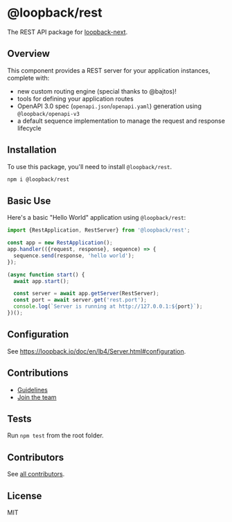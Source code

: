 # @loopback/rest

The REST API package for
[loopback-next](https://github.com/strongloop/loopback-next).

## Overview

This component provides a REST server for your application instances, complete
with:

- new custom routing engine (special thanks to @bajtos)!
- tools for defining your application routes
- OpenAPI 3.0 spec (`openapi.json`/`openapi.yaml`) generation using
  `@loopback/openapi-v3`
- a default sequence implementation to manage the request and response lifecycle

## Installation

To use this package, you'll need to install `@loopback/rest`.

```sh
npm i @loopback/rest
```

## Basic Use

Here's a basic "Hello World" application using `@loopback/rest`:

```ts
import {RestApplication, RestServer} from '@loopback/rest';

const app = new RestApplication();
app.handler(({request, response}, sequence) => {
  sequence.send(response, 'hello world');
});

(async function start() {
  await app.start();

  const server = await app.getServer(RestServer);
  const port = await server.get('rest.port');
  console.log(`Server is running at http://127.0.0.1:${port}`);
})();
```

## Configuration

See https://loopback.io/doc/en/lb4/Server.html#configuration.

## Contributions

- [Guidelines](https://github.com/strongloop/loopback-next/blob/master/docs/CONTRIBUTING.md)
- [Join the team](https://github.com/strongloop/loopback-next/issues/110)

## Tests

Run `npm test` from the root folder.

## Contributors

See
[all contributors](https://github.com/strongloop/loopback-next/graphs/contributors).

## License

MIT
